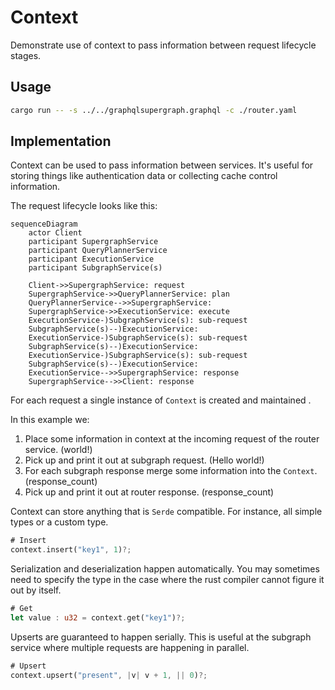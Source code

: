 # Context

Demonstrate use of context to pass information between request lifecycle stages.

## Usage

```bash
cargo run -- -s ../../graphqlsupergraph.graphql -c ./router.yaml
```

## Implementation

Context can be used to pass information between services. It's useful for storing things like authentication data or
collecting cache control information.

The request lifecycle looks like this:

```mermaid
sequenceDiagram
    actor Client
    participant SupergraphService
    participant QueryPlannerService
    participant ExecutionService
    participant SubgraphService(s)

    Client->>SupergraphService: request
    SupergraphService->>QueryPlannerService: plan
    QueryPlannerService-->>SupergraphService:
    SupergraphService->>ExecutionService: execute
    ExecutionService-)SubgraphService(s): sub-request
    SubgraphService(s)--)ExecutionService:
    ExecutionService-)SubgraphService(s): sub-request
    SubgraphService(s)--)ExecutionService:
    ExecutionService-)SubgraphService(s): sub-request
    SubgraphService(s)--)ExecutionService:
    ExecutionService-->>SupergraphService: response
    SupergraphService-->>Client: response
```

For each request a single instance of `Context` is created and maintained .

In this example we:

1. Place some information in context at the incoming request of the router service. (world!)
2. Pick up and print it out at subgraph request. (Hello world!)
3. For each subgraph response merge some information into the `Context`. (response_count)
4. Pick up and print it out at router response. (response_count)

Context can store anything that is `Serde` compatible. For instance, all simple types or a custom type.

```rust
# Insert
context.insert("key1", 1)?;
```

Serialization and deserialization happen automatically. You may sometimes need to specify the type in the case
where the rust compiler cannot figure it out by itself.

```rust
# Get
let value : u32 = context.get("key1")?;
```

Upserts are guaranteed to happen serially. This is useful at the subgraph service where multiple requests are happening
in parallel.

```rust
# Upsert
context.upsert("present", |v| v + 1, || 0)?;
```
